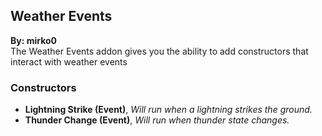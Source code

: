 ## Weather Events
**By: mirko0**<br>
The Weather Events addon gives you the ability to add constructors that interact with weather events
<br>

### Constructors
* **Lightning Strike (Event)**, *Will run when a lightning strikes the ground.*
* **Thunder Change (Event)**, *Will run when thunder state changes.*
